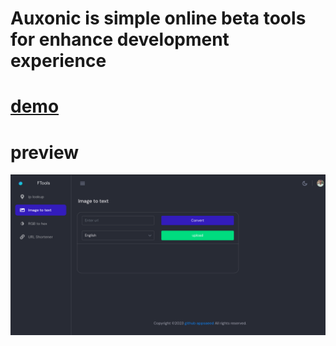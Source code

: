 # Auxonic is simple online beta tools for enhance development experience

# [demo](https://appsaeed.github.io/auxonic)

# preview
![auxonic demo](https://raw.githubusercontent.com/appsaeed/assets/main/projects/ftools.png)
